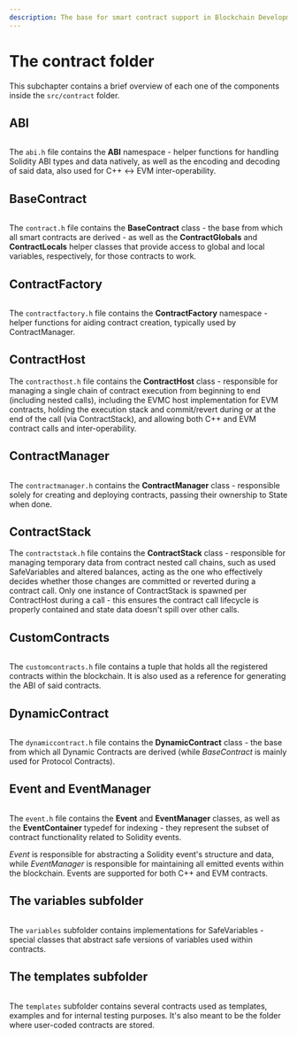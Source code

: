 ```yaml
---
description: The base for smart contract support in Blockchain Development Kit (BDK).
---
```


# The contract folder

This subchapter contains a brief overview of each one of the components inside the `src/contract` folder.

## ABI

<figure><img src="../.gitbook/assets/ABI.png" alt=""><figcaption></figcaption></figure>

The `abi.h` file contains the **ABI** namespace - helper functions for handling Solidity ABI types and data natively, as well as the encoding and decoding of said data, also used for C++ <-> EVM inter-operability.

## BaseContract

<figure><img src="../.gitbook/assets/Contract.png" alt=""><figcaption></figcaption></figure>

The `contract.h` file contains the **BaseContract** class - the base from which all smart contracts are derived - as well as the **ContractGlobals** and **ContractLocals** helper classes that provide access to global and local variables, respectively, for those contracts to work.

## ContractFactory

<figure><img src="../.gitbook/assets/ContractFactory.png" alt=""><figcaption></figcaption></figure>

The `contractfactory.h` file contains the **ContractFactory** namespace - helper functions for aiding contract creation, typically used by ContractManager.

## ContractHost

The `contracthost.h` file contains the **ContractHost** class - responsible for managing a single chain of contract execution from beginning to end (including nested calls), including the EVMC host implementation for EVM contracts, holding the execution stack and commit/revert during or at the end of the call (via ContractStack), and allowing both C++ and EVM contract calls and inter-operability.

## ContractManager

<figure><img src="../.gitbook/assets/ContractManager.png" alt=""><figcaption></figcaption></figure>

The `contractmanager.h` contains the **ContractManager** class - responsible solely for creating and deploying contracts, passing their ownership to State when done.

## ContractStack

The `contractstack.h` file contains the **ContractStack** class - responsible for managing temporary data from contract nested call chains, such as used SafeVariables and altered balances, acting as the one who effectively decides whether those changes are committed or reverted during a contract call. Only one instance of ContractStack is spawned per ContractHost during a call - this ensures the contract call lifecycle is properly contained and state data doesn't spill over other calls.

## CustomContracts

<figure><img src="../.gitbook/assets/CustomContracts.png" alt=""><figcaption></figcaption></figure>

The `customcontracts.h` file contains a tuple that holds all the registered contracts within the blockchain. It is also used as a reference for generating the ABI of said contracts.

## DynamicContract

<figure><img src="../.gitbook/assets/DynamicContract.png" alt=""><figcaption></figcaption></figure>

The `dynamiccontract.h` file contains the **DynamicContract** class - the base from which all Dynamic Contracts are derived (while *BaseContract* is mainly used for Protocol Contracts).

## Event and EventManager

<figure><img src="../.gitbook/assets/Event.png" alt=""><figcaption></figcaption></figure>

The `event.h` file contains the **Event** and **EventManager** classes, as well as the **EventContainer** typedef for indexing - they represent the subset of contract functionality related to Solidity events.

*Event* is responsible for abstracting a Solidity event's structure and data, while *EventManager* is responsible for maintaining all emitted events within the blockchain. Events are supported for both C++ and EVM contracts.

## The variables subfolder

<figure><img src="../.gitbook/assets/Variables.png" alt=""><figcaption></figcaption></figure>

The `variables` subfolder contains implementations for SafeVariables - special classes that abstract safe versions of variables used within contracts.

## The templates subfolder

<figure><img src="../.gitbook/assets/Templates.png" alt=""><figcaption></figcaption></figure>

The `templates` subfolder contains several contracts used as templates, examples and for internal testing purposes. It's also meant to be the folder where user-coded contracts are stored.

